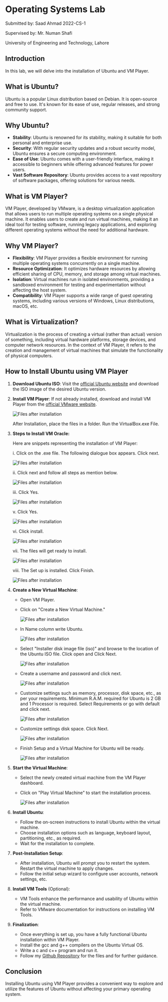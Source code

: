 # Operating Systems Lab

Submitted by: Saad Ahmad    2022-CS-1  

Supervised by: Mr. Numan Shafi  

University of Engineering and Technology, Lahore

## Introduction

In this lab, we will delve into the installation of Ubuntu and VM Player.

## What is Ubuntu?

Ubuntu is a popular Linux distribution based on Debian. It is open-source and free to use. It's known for its ease of use, regular releases, and strong community support.

## Why Ubuntu?

- **Stability**: Ubuntu is renowned for its stability, making it suitable for both personal and enterprise use.
- **Security**: With regular security updates and a robust security model, Ubuntu ensures a secure computing environment.
- **Ease of Use**: Ubuntu comes with a user-friendly interface, making it accessible to beginners while offering advanced features for power users.
- **Vast Software Repository**: Ubuntu provides access to a vast repository of software packages, offering solutions for various needs.

## What is VM Player?

VM Player, developed by VMware, is a desktop virtualization application that allows users to run multiple operating systems on a single physical machine. It enables users to create and run virtual machines, making it an ideal tool for testing software, running legacy applications, and exploring different operating systems without the need for additional hardware.

## Why VM Player?

- **Flexibility**: VM Player provides a flexible environment for running multiple operating systems concurrently on a single machine.
- **Resource Optimization**: It optimizes hardware resources by allowing efficient sharing of CPU, memory, and storage among virtual machines.
- **Isolation**: Virtual machines run in isolated environments, providing a sandboxed environment for testing and experimentation without affecting the host system.
- **Compatibility**: VM Player supports a wide range of guest operating systems, including various versions of Windows, Linux distributions, macOS, etc.

## What is Virtualization?

Virtualization is the process of creating a virtual (rather than actual) version of something, including virtual hardware platforms, storage devices, and computer network resources. In the context of VM Player, it refers to the creation and management of virtual machines that simulate the functionality of physical computers.

## How to Install Ubuntu using VM Player

1. **Download Ubuntu ISO**: Visit the [official Ubuntu website](https://ubuntu.com/download) and download the ISO image of the desired Ubuntu version.

2. **Install VM Player**: If not already installed, download and install VM Player from the [official VMware website](https://www.vmware.com/products/player.html).

    ![Files after installation](https://installationpics.netlify.app/1.png)

    After Installation, place the files in a folder. Run the VirtualBox.exe File. 

3. **Steps to Install VM Oracle:**

    Here are snippets representing the installation of VM Player:

    i. Click on the .exe file. The following dialogue box appears. Click next.

    ![Files after installation](https://installationpics.netlify.app/2.png)

    ii. Click next and follow all steps as mention below.

    ![Files after installation](https://installationpics.netlify.app/3.png)

    iii. Click Yes.

    ![Files after installation](https://installationpics.netlify.app/4.png)

    v. Click Yes.

    ![Files after installation](https://installationpics.netlify.app/5.png)

    vi. Click install.

    ![Files after installation](https://installationpics.netlify.app/6.png)

    vii. The files will get ready to install.

    ![Files after installation](https://installationpics.netlify.app/7.png)

    viii. The Set up is installed. Click Finish.

    ![Files after installation](https://installationpics.netlify.app/8.png)

4. **Create a New Virtual Machine**:

    - Open VM Player.

    - Click on "Create a New Virtual Machine."

      ![Files after installation](https://installationpics.netlify.app/10.png)

    - In Name column write Ubuntu.

      ![Files after installation](https://installationpics.netlify.app/12.png)

    - Select "Installer disk image file (iso)" and browse to the location of the Ubuntu ISO file. Click open and Click Next.

      ![Files after installation](https://installationpics.netlify.app/13.png)

    - Create a username and password and click next.

      ![Files after installation](https://installationpics.netlify.app/15.png)

      

    - Customize settings such as memory, processor, disk space, etc., as per your requirements. Minimum R.A.M. required for Ubuntu is 2 GB and 1 Processor is required. Select Requirements or go with default and click next.

      

      ![Files after installation](https://installationpics.netlify.app/16.png)

    - Customize settings disk space. Click Next.

      ![Files after installation](https://installationpics.netlify.app/17.png)

    - Finish Setup and a Virtual Machine for Ubuntu will be ready.

      ![Files after installation](https://installationpics.netlify.app/18.png)

      

5. **Start the Virtual Machine**:
    - Select the newly created virtual machine from the VM Player dashboard.

    - Click on "Play Virtual Machine" to start the installation process.

      

      ![Files after installation](https://installationpics.netlify.app/19.png)

      

6. **Install Ubuntu**:
    - Follow the on-screen instructions to install Ubuntu within the virtual machine.
    - Choose installation options such as language, keyboard layout, partitioning, etc., as required.
    - Wait for the installation to complete.

7. **Post-Installation Setup**:
    - After installation, Ubuntu will prompt you to restart the system. Restart the virtual machine to apply changes.
    - Follow the initial setup wizard to configure user accounts, network settings, etc.

8. **Install VM Tools** (Optional):
    - VM Tools enhance the performance and usability of Ubuntu within the virtual machine.
    - Refer to VMware documentation for instructions on installing VM Tools.

9. **Finalization**:
    - Once everything is set up, you have a fully functional Ubuntu installation within VM Player.
    - Install the gcc and g++ compilers on the Ubuntu Virtual OS.
    - Write a c and c++ program and run it.
    - Follow my  [Github Repository](https://github.com/fsfrahmad/OS-Lab)  for the files and for further guidance.

## Conclusion

Installing Ubuntu using VM Player provides a convenient way to explore and utilize the features of Ubuntu without affecting your primary operating system.